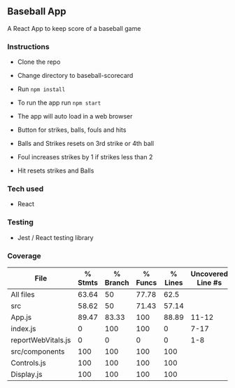 ## Baseball App
A React App to keep score of a baseball game

### Instructions
- Clone the repo
- Change directory to baseball-scorecard
- Run ```npm install```
- To run the app run ```npm start```
- The app will auto load in a web browser

- Button for strikes, balls, fouls and hits
- Balls and Strikes resets on 3rd strike or 4th ball
- Foul increases strikes by 1 if strikes less than 2
- Hit resets strikes and Balls

### Tech used
- React

### Testing
- Jest / React testing library

### Coverage
File                 | % Stmts | % Branch | % Funcs | % Lines | Uncovered Line #s
---------------------|---------|----------|---------|---------|-------------------
All files            |   63.64 |       50 |   77.78 |    62.5 |
 src                 |   58.62 |       50 |   71.43 |   57.14 |
  App.js             |   89.47 |    83.33 |     100 |   88.89 | 11-12
  index.js           |       0 |      100 |     100 |       0 | 7-17
  reportWebVitals.js |       0 |        0 |       0 |       0 | 1-8
 src/components      |     100 |      100 |     100 |     100 |
  Controls.js        |     100 |      100 |     100 |     100 |
  Display.js         |     100 |      100 |     100 |     100 |

